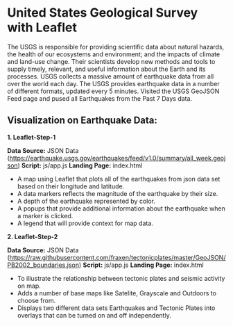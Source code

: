 # United States Geological Survey with Leaflet

The USGS is responsible for providing scientific data about natural hazards, the health of our ecosystems and environment; and the impacts of climate and land-use change. Their scientists develop new methods and tools to supply timely, relevant, and useful information about the Earth and its processes. USGS collects a massive amount of earthquake data from all over the world each day. The USGS provides earthquake data in a number of different formats, updated every 5 minutes. Visited the USGS GeoJSON Feed page and pused all Earthquakes from the Past 7 Days data. 
 
## Visualization on Earthquake Data:

**1. Leaflet-Step-1**  

**Data Source:** JSON Data (https://earthquake.usgs.gov/earthquakes/feed/v1.0/summary/all_week.geojson)
**Script:** js/app.js
**Landing Page:** index.html

- A map using Leaflet that plots all of the earthquakes from json data set based on their longitude and latitude.
- A data markers reflects the magnitude of the earthquake by their size.
- A depth of the earthquake represented by color.
- A popups that provide additional information about the earthquake when a marker is clicked.
- A legend that will provide context for map data.

**2. Leaflet-Step-2** 

**Data Source:** JSON Data (https://raw.githubusercontent.com/fraxen/tectonicplates/master/GeoJSON/PB2002_boundaries.json)
**Script:** js/app.js
**Landing Page:** index.html

- To illustrate the relationship between tectonic plates and seismic activity on map.
- Adds a number of base maps like Satelite, Grayscale and Outdoors to choose from.  
- Displays two different data sets Earthquakes and Tectonic Plates into overlays that can be turned on and off independently.
